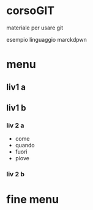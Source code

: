 # corsoGIT
materiale per usare git

esempio linguaggio marckdpwn

# menu
## liv1 a
## liv1 b
### liv 2 a
- come
- quando
- fuori
- piove
### liv 2 b
# fine menu




